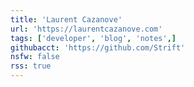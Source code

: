 ```yaml
---
title: 'Laurent Cazanove'
url: 'https://laurentcazanove.com'
tags: ['developer', 'blog', 'notes',]
githubacct: 'https://github.com/Strift'
nsfw: false
rss: true
---
```

